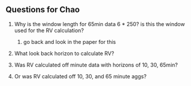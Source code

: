 ## Questions for Chao

1. Why is the window length for 65min data 6 * 250? is this the window used for the RV calculation?
   1. go back and look in the paper for this
   
2. What look back horizon to calculate RV? 
3. Was RV calculated off minute data with horizons of 10, 30, 65min?
4. Or was RV calculated off 10, 30, and 65 minute aggs?